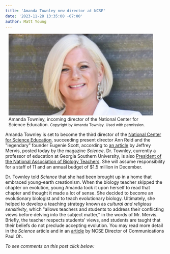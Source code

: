 ```yaml
---
title: 'Amanda Townley new director at NCSE'
date: '2023-11-28 13:35:00 -07:00'
author: Matt Young
---
```


<figure class="on-the-left-side" style="margin-top: 10px; margin-right: 40px; margin-bottom: 10px; margin-left: 10px;">
<img src="/uploads/2023/Amanda_Townley_600.jpg" alt="Amanda Townley"/>
<figcaption>Amanda Townley, incoming director of the National Center for Science Education. <small>Copyright by Amanda Townley. Used with permission.</small>
</figcaption>
</figure>

Amanda Townley is set to become the third director of the <a href="https://ncse.ngo/">National Center for Science Education</a>, succeeding present director Ann Reid and the "legendary" founder Eugenie Scott, according to <a href="https://www.science.org/content/article/brought-creationist-home-scientist-fights-evolution">an article</a> by Jeffrey Mervis, posted today by the magazine <i>Science</i>. Dr. Townley, currently a professor of education at Georgia Southern University, is also <a href="https://news.georgiasouthern.edu/my/2023/01/25/amanda-townley-ph-d-elected-president-of-national-association-of-biology-teachers/">President of the National Association of Biology Teachers</a>. She will assume responsibility for a staff of 11 and an annual budget of $1.5 million in December. 

Dr. Townley told <i>Science</i> that she had been brought up in a home that embraced young-earth creationism. When the biology teacher skipped the chapter on evolution, young Amanda took it upon herself to read that chapter and thought it made a lot of sense. She decided to become an evolutionary biologist and to teach evolutionary biology. Ultimately, she helped to develop a teaching strategy known as <i>cultural and religious sensitivity</i>, which "allows teachers and students to address their conflicting views before delving into the subject matter," in the words of Mr. Mervis. Briefly, the teacher respects students' views, and students are taught that their beliefs do not preclude accepting evolution. You may read more detail in the <i>Science</i> article and in an <a href="https://ncse.ngo/ncse-names-amanda-l-townley-next-executive-director">article</a> by NCSE Director of Communications Paul Oh.

<i>To see comments on this post click below:</i> <!--more-->

